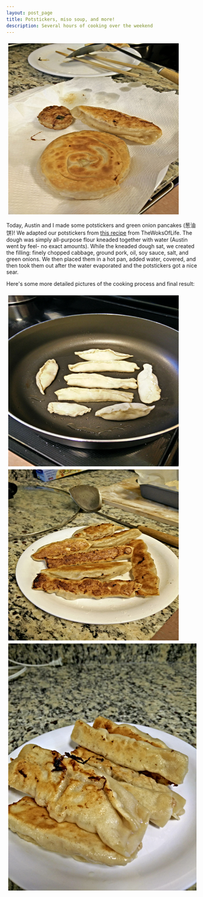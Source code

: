 ```yaml
---
layout: post_page
title: Potstickers, miso soup, and more!
description: Several hours of cooking over the weekend
---
```


<div style="line-height:0;padding:4px 0 0 1px;">
<a href="Images/2015.02.08/food_trio.jpg" style="display:inline-block;margin:3px;text-decoration:none;"> 
<img alt="Photo: Banana Bread" height="450" src="Images/2015.02.08/food_trio.jpg" title="Banana Bread" width="450" style="padding:1px;">
</a>
</div>

Today, Austin and I made some potstickers and green onion pancakes (葱油饼)! We adapted our potstickers from [this recipe](http://thewoksoflife.com/2014/11/easiest-pork-and-cabbage-potstickers-ever/) from TheWoksOfLife. The dough was simply all-purpose flour kneaded together with water (Austin went by feel- no exact amounts). While the kneaded dough sat, we created the filling: finely chopped cabbage, ground pork, oil, soy sauce, salt, and green onions. We then placed them in a hot pan, added water, covered, and then took them out after the water evaporated and the potstickers got a nice sear. 

Here's some more detailed pictures of the cooking process and final result:

<div style="line-height:0;padding:4px 0 0 1px;">
<a href="Images/2015.02.08/potstickers_cooking.jpg" style="display:inline-block;margin:3px;text-decoration:none;"> 
<img alt="Photo: Banana Bread" height="450" src="Images/2015.02.08/potstickers_cooking.jpg" title="Banana Bread" width="450" style="padding:1px;">
</a>
<a href="Images/2015.02.08/potstickers.jpg" style="display:inline-block;margin:3px;text-decoration:none;"> 
<img alt="Photo: Banana Bread" height="450" src="Images/2015.02.08/potstickers.jpg" title="Banana Bread" width="450" style="padding:1px;">
</a>
<a href="Images/2015.02.08/potstickers_2.jpg" style="display:inline-block;margin:3px;text-decoration:none;"> 
<img alt="Photo: Banana Bread" height="650" src="Images/2015.02.08/potstickers_2.jpg" title="Banana Bread" width="850" style="padding:1px;">
</a>
</div>